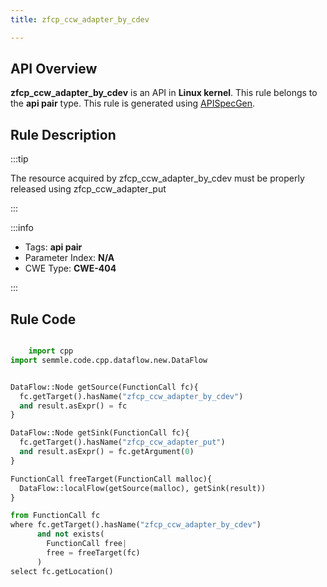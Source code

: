 ```yaml
---
title: zfcp_ccw_adapter_by_cdev

---
```



## API Overview
**zfcp_ccw_adapter_by_cdev** is an API in **Linux kernel**. This rule belongs to the **api pair** type. This rule is generated using [APISpecGen](../../tools/APISpecGen).
## Rule Description

:::tip

The resource acquired by zfcp_ccw_adapter_by_cdev must be properly released using zfcp_ccw_adapter_put

:::

:::info

- Tags: **api pair**
- Parameter Index: **N/A**
- CWE Type: **CWE-404**

:::

## Rule Code
```python

    import cpp
import semmle.code.cpp.dataflow.new.DataFlow


DataFlow::Node getSource(FunctionCall fc){
  fc.getTarget().hasName("zfcp_ccw_adapter_by_cdev")
  and result.asExpr() = fc
}

DataFlow::Node getSink(FunctionCall fc){
  fc.getTarget().hasName("zfcp_ccw_adapter_put")
  and result.asExpr() = fc.getArgument(0)
}

FunctionCall freeTarget(FunctionCall malloc){
  DataFlow::localFlow(getSource(malloc), getSink(result))
}

from FunctionCall fc
where fc.getTarget().hasName("zfcp_ccw_adapter_by_cdev")
      and not exists(
        FunctionCall free| 
        free = freeTarget(fc)
      )
select fc.getLocation()

    
```